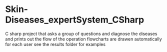 # Skin-Diseases_expertSystem_CSharp
C sharp project that asks a group of questions and diagnose the diseases and prints out the flow of the operation 
flowcharts are drawen automatically for each user
see the results folder for examples

